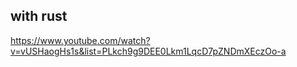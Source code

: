 
## with rust

<https://www.youtube.com/watch?v=vUSHaogHs1s&list=PLkch9g9DEE0Lkm1LqcD7pZNDmXEczOo-a>